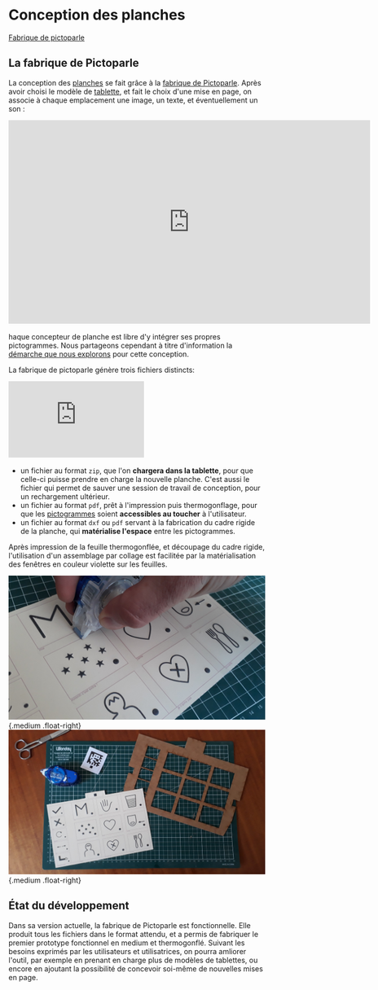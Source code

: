 # Conception des planches

<div><a class="btn-fabrique " href="https://jmtrivial.github.io/pictoparle-fabrique/web/board.html">Fabrique de pictoparle</a>
<div style="clear: both"></div>
</div>


## La fabrique de Pictoparle

La conception des [planches](planches.md) se fait grâce à la [fabrique de Pictoparle](fabrique.md).
Après avoir choisi le modèle de [tablette](materiel.md), et fait le choix d'une mise en page, on associe à chaque emplacement une image, un texte, et éventuellement un son :


<div class="center"><iframe width="710" height="400" src="https://www.youtube.com/embed/4mJWmcKHyJM" frameborder="0" allow="accelerometer; autoplay; encrypted-media; gyroscope; picture-in-picture" allowfullscreen></iframe></div>

haque concepteur de planche est libre d'y intégrer ses propres pictogrammes. Nous partageons cependant à titre d'information la [démarche que nous explorons](http://cln.jmfavreau.info/pictogrammes-tactiles.html) pour cette conception.


La fabrique de pictoparle génère trois fichiers distincts:

<div class="float-right"><iframe width="266" height="150" src="https://www.youtube.com/embed/SOI7z4aCWHQ?start=72" frameborder="0" allow="accelerometer; autoplay; encrypted-media; gyroscope; picture-in-picture" allowfullscreen></iframe></div>

- un fichier au format ``zip``, que l'on **chargera dans la tablette**, pour que celle-ci puisse prendre en charge la nouvelle planche. C'est aussi le fichier qui permet de sauver une session de travail de conception, pour un rechargement ultérieur.
- un fichier au format ``pdf``, prêt à l'impression puis thermogonflage, pour que les [pictogrammes](pictogrammes.md) soient **accessibles au toucher** à l'utilisateur.
- un fichier au format ``dxf`` ou ``pdf`` servant à la fabrication  du cadre rigide de la planche, qui **matérialise l'espace** entre les pictogrammes.

Après impression de la feuille thermogonflée, et découpage du cadre rigide, l'utilisation d'un assemblage par collage est facilitée par la matérialisation des fenêtres en couleur violette sur les feuilles.

![Utilisation d'une colle ruban](img/colle-ruban.jpg){.medium .float-right}
![Assemblage de la planche](img/assemblage-planche.jpg){.medium .float-right}


## État du développement

Dans sa version actuelle, la fabrique de Pictoparle est fonctionnelle. Elle produit tous les fichiers dans le format attendu, et a permis de fabriquer le premier prototype fonctionnel en medium et thermogonflé. Suivant les besoins exprimés par les utilisateurs et utilisatrices, on pourra amliorer l'outil, par exemple en prenant en charge plus de modèles de tablettes, ou encore en ajoutant la possibilité de concevoir soi-même de nouvelles mises en page.

